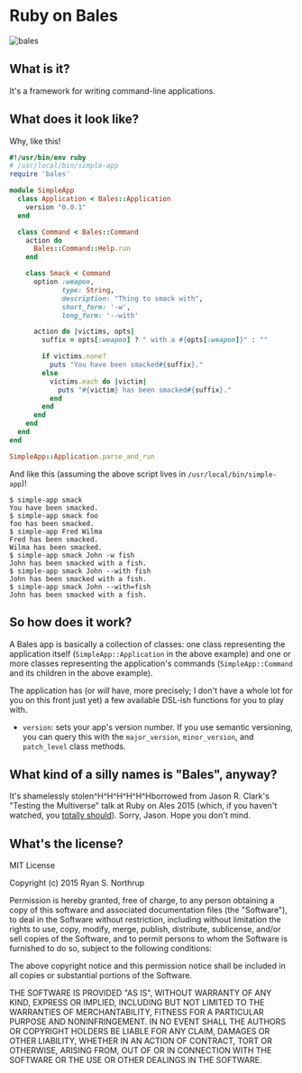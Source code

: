# Ruby on Bales

![bales](https://upload.wikimedia.org/wikipedia/commons/2/2c/DavidBrown-Verdon.jpg)

## What is it?

It's a framework for writing command-line applications.

## What does it look like?

Why, like this!

```ruby
#!/usr/bin/env ruby
# /usr/local/bin/simple-app
require 'bales'

module SimpleApp
  class Application < Bales::Application
    version "0.0.1"
  end

  class Command < Bales::Command
    action do
      Bales::Command::Help.run
    end

    class Smack < Command
      option :weapon,
             type: String,
             description: "Thing to smack with",
             short_form: '-w',
             long_form: '--with'

      action do |victims, opts|
        suffix = opts[:weapon] ? " with a #{opts[:weapon]}" : ""

        if victims.none?
          puts "You have been smacked#{suffix}."
        else
          victims.each do |victim|
            puts "#{victim} has been smacked#{suffix}."
          end
        end
      end
    end
  end
end

SimpleApp::Application.parse_and_run
```

And like this (assuming the above script lives in `/usr/local/bin/simple-app`)!

```
$ simple-app smack
You have been smacked.
$ simple-app smack foo
foo has been smacked.
$ simple-app Fred Wilma
Fred has been smacked.
Wilma has been smacked.
$ simple-app smack John -w fish
John has been smacked with a fish.
$ simple-app smack John --with fish
John has been smacked with a fish.
$ simple-app smack John --with=fish
John has been smacked with a fish.
```

## So how does it work?

A Bales app is basically a collection of classes: one class representing the application itself (`SimpleApp::Application` in the above example) and one or more classes representing the application's commands (`SimpleApp::Command` and its children in the above example).

The application has (or *will* have, more precisely; I don't have a whole lot for you on this front just yet) a few available DSL-ish functions for you to play with.

* `version`: sets your app's version number.  If you use semantic versioning, you can query this with the `major_version`, `minor_version`, and `patch_level` class methods.

## What kind of a silly names is "Bales", anyway?

It's shamelessly stolen^H^H^H^H^H^Hborrowed from Jason R. Clark's "Testing the Multiverse" talk at Ruby on Ales 2015 (which, if you haven't watched, you [totally should](http://confreaks.tv/videos/roa2015-testing-the-multiverse)).  Sorry, Jason.  Hope you don't mind.

## What's the license?

MIT License

Copyright (c) 2015 Ryan S. Northrup

Permission is hereby granted, free of charge, to any person obtaining a copy of this software and associated documentation files (the "Software"), to deal in the Software without restriction, including without limitation the rights to use, copy, modify, merge, publish, distribute, sublicense, and/or sell copies of the Software, and to permit persons to whom the Software is furnished to do so, subject to the following conditions:

The above copyright notice and this permission notice shall be included in all copies or substantial portions of the Software.

THE SOFTWARE IS PROVIDED "AS IS", WITHOUT WARRANTY OF ANY KIND, EXPRESS OR IMPLIED, INCLUDING BUT NOT LIMITED TO THE WARRANTIES OF MERCHANTABILITY, FITNESS FOR A PARTICULAR PURPOSE AND NONINFRINGEMENT. IN NO EVENT SHALL THE AUTHORS OR COPYRIGHT HOLDERS BE LIABLE FOR ANY CLAIM, DAMAGES OR OTHER LIABILITY, WHETHER IN AN ACTION OF CONTRACT, TORT OR OTHERWISE, ARISING FROM, OUT OF OR IN CONNECTION WITH THE SOFTWARE OR THE USE OR OTHER DEALINGS IN THE SOFTWARE.